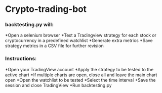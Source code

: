 # Crypto-trading-bot

### backtesting.py will:
  *Open a selenium browser
  *Test a Tradingview strategy for each stock or cryptocurrency in a predefined watchlist
  *Generate extra metrics
  *Save strategy metrics in a CSV file for further revision
  
### Instructions:
  *Open your TradingView account
  *Apply the strategy to be tested to the active chart
  *If multiple charts are open, close all and leave the main chart open
  *Open the watchlist to be tested
  *Select the time interval
  +Save the session and close TradingView
  *Run backtesting.py
  
  
